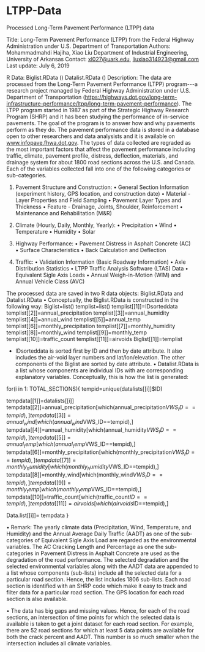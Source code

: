 # LTPP-Data
Processed Long-Term Pavement Performance (LTPP) data 

Title: 	Long-Term Pavement Performance (LTPP) from the Federal Highway Administration under U.S. Department of Transportation 
Authors: 	Mohammadmahdi Hajiha, Xiao Liu
Department of Industrial Engineering, University of Arkansas
Contact: 	xl027@uark.edu, liuxiao314923@gmail.com 
Last update: 	July 6, 2019

R Data: 	Biglist.RData ()
Datalist.RData ()
Description: 
The data are processed from the Long-Term Pavement Performance (LTPP) program---a research project managed by Federal Highway Administration under U.S. Department of Transportation (https://highways.dot.gov/long-term-infrastructure-performance/ltpp/long-term-pavement-performance). The LTPP program started in 1987 as part of the Strategic Highway Research Program (SHRP) and it has been studying the performance of in-service pavements. The goal of the program is to answer how and why pavements perform as they do. The pavement performance data is stored in a database open to other researchers and data analysists and it is available on www.infopave.fhwa.dot.gov. The types of data collected are regraded as the most important factors that affect the pavement performance including traffic, climate, pavement profile, distress, deflection, materials, and drainage system for about 1800 road sections across the U.S. and Canada.  
Each of the variables collected fall into one of the following categories or sub-categories.
1.	Pavement Structure and Construction: 
•	General Section Information (experiment history, GPS location, and construction date)
•	Material - Layer Properties and Field Sampling
•	Pavement Layer Types and Thickness
•	Feature - Drainage, Joints, Shoulder, Reinforcement
•	Maintenance and Rehabilitation (M&R)

2.	Climate (Hourly, Daily, Monthly, Yearly):
•	Precipitation
•	Wind
•	Temperature
•	Humidity
•	Solar 

3.	Highway Performance: 
•	Pavement Distress in Asphalt Concrete (AC)  
•	Surface Characteristics
•	Back Calculation and Deflection

4.	Traffic:
•	Validation Information (Basic Roadway Information)
•	Axle Distribution Statistics
•	LTPP Traffic Analysis Software (LTAS) Data 
•	Equivalent Sigle Axis Loads
•	Annual Weigh-in-Motion (WIM) and Annual Vehicle Class (AVC)

The processed data are saved in two R data objects: Biglist.RData and Datalist.RData
•	Conceptually, the Biglist.RData is constructed in the following way:
Biglist=list()
templist=list()
templist[[1]]=IDsorteddata
templist[[2]]=annual_precipitation
templist[[3]]=annual_humidity
templist[[4]]=annual_wind
templist[[5]]=annual_temp
templist[[6]]=monthly_precipitation
templist[[7]]=monthly_humidity
templist[[8]]=monthly_wind
templist[[9]]=monthly_temp
templist[[10]]=traffic_count
templist[[11]]=airvoids
Biglist[[1]]=templist
* IDsorteddata is sorted first by ID and then by date attribute. It also includes the air-void layer numbers and lat/lon/elevation. The other components of the Biglist are sorted by date attribute.
•	Datalist.RData is a list whose components are individual IDs with are corresponding explanatory variables. Conceptually, this is how the list is generated:

for(i in 1: TOTAL_SECTIONS){
  tempid=unique(datalists[[i]]$ID)

  tempdata[[1]]=datalists[[i]]
  tempdata[[2]]=annual_precipitation[which(annual_precipitation$VWS_ID==tempid),]
  tempdata[[3]]=annual_wind[which(annual_wind$VWS_ID==tempid),]
  tempdata[[4]]=annual_humidity[which(annual_humidity$VWS_ID==tempid),]
  tempdata[[5]]=annual_temp[which(annual_temp$VWS_ID==tempid),]
  tempdata[[6]]=monthly_precipitation[which(monthly_precipitation$VWS_ID==tempid),]
  tempdata[[7]]=monthly_humidity[which(monthly_humidity$VWS_ID==tempid),]
  tempdata[[8]]=monthly_wind[which(monthly_wind$VWS_ID==tempid),]
  tempdata[[9]]=monthly_temp[which(monthly_temp$VWS_ID==tempid),]
  tempdata[[10]]=traffic_count[which(traffic_count$ID==tempid),]
  tempdata[[11]]=airvoids[which(airvoids$ID==tempid),]
 
  Data.list[[i]]= tempdata 
}

•	Remark: The yearly climate data (Precipitation, Wind, Temperature, and Humidity) and the Annual Average Daily Traffic (AADT) as one of the sub-categories of Equivalent Sigle Axis Load are regarded as the environmental variables. The AC Cracking Length and Percentage as one the sub-categories in Pavement Distress in Asphalt Concrete are used as the degradation of the road performance. The selected degradation and the selected environmental variables along with the AADT data are appended to a list whose components (sub-lists) include all the selected data for a particular road section. Hence, the list includes 1806 sub-lists. Each road section is identified with an SHRP code which make it easy to track and filter data for a particular road section. The GPS location for each road section is also available.

•	The data has big gaps and missing values. Hence, for each of the road sections, an intersection of time points for which the selected data is available is taken to get a joint dataset for each road section. For example, there are 52 road sections for which at least 5 data points are available for both the crack percent and AADT. This number is so much smaller when the intersection includes all climate variables. 






